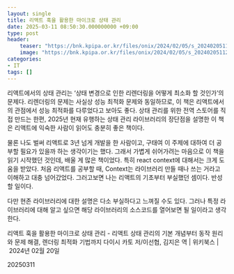 ```yaml
---
layout: single
title: 리액트 훅을 활용한 마이크로 상태 관리
date: 2025-03-11 08:50:30.000000000 +09:00
type: post
header:
    teaser: "https://bnk.kpipa.or.kr/files/onix/2024/02/05/s_202402051128366110647339494749181.jpg"
    image: "https://bnk.kpipa.or.kr/files/onix/2024/02/05/s_202402051128366110647339494749181.jpg"
categories:
- IT
tags: []
---
```


리액트에서의 상태 관리는  ‘상태 변경으로 인한 리렌더링을 어떻게 최소화 할 것인가’의 문제다. 리렌더링의 문제는 사실상 성능 최적화 문제와 동일하므로, 이 책은 리액트에서의 관점에서 성능 최적화를 다루었다고 보아도 좋다. 상태 관리를 위한 전역 스토어를 직접 만드는 한편, 2025년 현재 유행하는 상태 관리 라이브러리의 장단점을 설명한 이 책은 리액트에 익숙한 사람이 읽어도 충분히 좋은 책이다.

물론 나도 벌써 리액트로 3년 넘게 개발을 한 사람이고, 구태여 이 주제에 대하여 더 공부할 필요가 있을까 하는 생각이기는 했다. 그래서 가볍게 쉬어가려는 마음으로 이 책을 읽기 시작했던 것인데, 배울 게 많은 책이었다. 특히 react context에 대해서는 크게 도움을 받았다. 처음 리액트를 공부할 때, Context는 라이브러리 만들 때나 쓰는 거라고 이해하고 대충 넘어갔었다. 그러고보면 나는 리액트의 기초부터 부실했던 셈이다. 반성할 일이다.

다만 현존 라이브러리에 대한 설명은 다소 부실하다고 느껴질 수도 있다. 그러나 특정 라이브러리에 대해 알고 싶으면 해당 라이브러리의 소스코드를 열어보면 될 일이라고 생각한다.

리액트 훅을 활용한 마이크로 상태 관리 - 리액트 상태 관리의 기본 개념부터 동작 원리와 문제 해결, 렌더링 최적화 기법까지
다이시 카토 저/이선협, 김지은 역 | 위키북스 | 2024년 02월 20일

20250311
